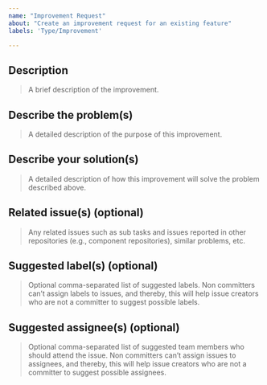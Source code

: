 ```yaml
---
name: "Improvement Request"
about: "Create an improvement request for an existing feature"
labels: 'Type/Improvement'

---
```


## Description
> A brief description of the improvement.

## Describe the problem(s)
> A detailed description of the purpose of this improvement.

## Describe your solution(s)
> A detailed description of how this improvement will solve the problem described above.

## Related issue(s) (optional)
> Any related issues such as sub tasks and issues reported in other repositories (e.g., component repositories), similar problems, etc. 

## Suggested label(s) (optional)
> Optional comma-separated list of suggested labels. Non committers can’t assign labels to issues, and thereby, this will help issue creators who are not a committer to suggest possible labels.

## Suggested assignee(s) (optional)
> Optional comma-separated list of suggested team members who should attend the issue. Non committers can’t assign issues to assignees, and thereby, this will help issue creators who are not a committer to suggest possible assignees.